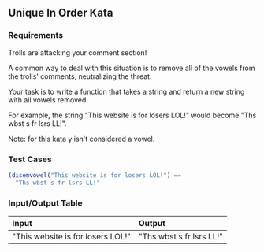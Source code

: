 ## Unique In Order Kata

### Requirements 

Trolls are attacking your comment section!

A common way to deal with this situation is to remove all of the vowels from the trolls' comments, neutralizing the threat.

Your task is to write a function that takes a string and return a new string with all vowels removed.

For example, the string "This website is for losers LOL!" would become "Ths wbst s fr lsrs LL!".

Note: for this kata y isn't considered a vowel.

### Test Cases

```JavaScript
(disemvowel("This website is for losers LOL!") ==
  "Ths wbst s fr lsrs LL!"
```

### Input/Output Table

| Input                                | Output    |
| :--------                            | :-------- |
| "This website is for losers LOL!"    |  "Ths wbst s fr lsrs LL!" |




